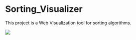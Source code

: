 # Sorting_Visualizer

This project is a Web Visualization tool for sorting algorithms.

<a href="#"><img width="auto" height="auto" src="https://github.com/ravipuniaa/instagram-blockchain/blob/main/algogif.gif" height="175px"/></a>
